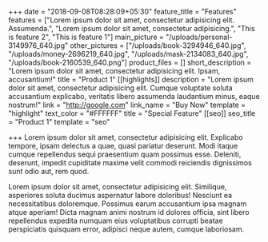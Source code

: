 +++
date = "2018-09-08T08:28:09+05:30"
feature_title = "Features"
features = ["Lorem ipsum dolor sit amet, consectetur adipisicing elit. Assumenda.", "Lorem ipsum dolor sit amet, consectetur adipisicing.", "This is feature 2", "This is feature 1"]
main_picture = "/uploads/personal-3149976_640.jpg"
other_pictures = ["/uploads/book-3294946_640.jpg", "/uploads/money-2696219_640.jpg", "/uploads/mask-2134083_640.jpg", "/uploads/book-2160539_640.png"]
product_files = []
short_description = "Lorem ipsum dolor sit amet, consectetur adipisicing elit. Ipsam, accusantium!"
title = "Product 1"
[[highlights]]
description = "Lorem ipsum dolor sit amet, consectetur adipisicing elit. Cumque voluptate soluta accusantium explicabo, veritatis libero assumenda laudantium minus, eaque nostrum!"
link = "http://google.com"
link_name = "Buy Now"
template = "highlight"
text_color = "#FFFFFF"
title = "Special Feature"
[[seo]]
seo_title = "Product 1"
template = "seo"

+++
Lorem ipsum dolor sit amet, consectetur adipisicing elit. Explicabo tempore, ipsam delectus a quae, quasi pariatur deserunt. Modi itaque cumque repellendus sequi praesentium quam possimus esse. Deleniti, deserunt, impedit cupiditate maxime velit commodi reiciendis dignissimos sunt odio aut, rem quod.

Lorem ipsum dolor sit amet, consectetur adipisicing elit. Similique, asperiores soluta ducimus aspernatur labore doloribus! Nesciunt ea necessitatibus doloremque. Possimus earum accusantium ipsa magnam atque aperiam! Dicta magnam animi nostrum id dolores officia, sint libero repellendus expedita numquam eius voluptatibus corrupti beatae perspiciatis quisquam error, adipisci neque autem, cumque laboriosam.